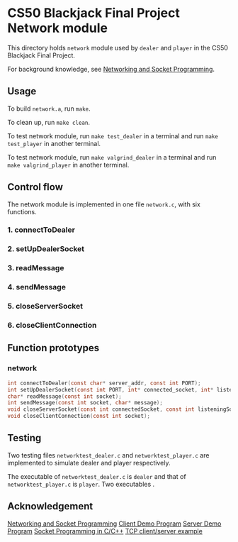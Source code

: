 # CS50 Blackjack Final Project Network module

This directory holds `network` module used by `dealer` and `player` in the CS50 Blackjack Final Project.

For background knowledge, see [Networking and Socket Programming](https://www.cs.dartmouth.edu/~tjp/cs50/reading/sockets/).

## Usage

To build `network.a`, run `make`.

To clean up, run `make clean`.

To test network module, run `make test_dealer` in a terminal and run `make test_player` in another terminal. 

To test network module, run `make valgrind_dealer` in a terminal and run `make valgrind_player` in another terminal. 

## Control flow

The network module is implemented in one file `network.c`, with six functions.

### 1. connectToDealer



### 2. setUpDealerSocket



### 3. readMessage



### 4. sendMessage



### 5. closeServerSocket



### 6. closeClientConnection



## Function prototypes

### network

```c
int connectToDealer(const char* server_addr, const int PORT);
int setUpDealerSocket(const int PORT, int* connected_socket, int* listening_socket);
char* readMessage(const int socket);
int sendMessage(const int socket, char* message);
void closeServerSocket(const int connectedSocket, const int listeningSocket);
void closeClientConnection(const int socket);
```

## Testing

Two testing files `networktest_dealer.c` and `networktest_player.c` are implemented to simulate dealer and player respectively. 

The executable of `networktest_dealer.c` is `dealer` and that of `networktest_player.c` is `player`. Two executables .

## Acknowledgement

[Networking and Socket Programming](https://www.cs.dartmouth.edu/~tjp/cs50/reading/sockets/)
[Client Demo Program](http://www.cs.dartmouth.edu/~tjp/cs50/project/client.c)
[Server Demo Program](http://www.cs.dartmouth.edu/~tjp/cs50/project/server.c)
[Socket Programming in C/C++](https://www.geeksforgeeks.org/socket-programming-cc/)
[TCP client/server example](https://cs.dartmouth.edu/~tjp/cs50/examples/client-server/)
